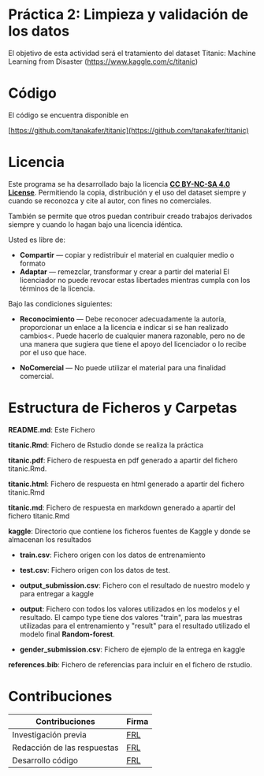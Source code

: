 # Práctica 2: Limpieza y validación de los datos

El objetivo de esta actividad será el tratamiento del dataset Titanic: Machine Learning from Disaster (https://www.kaggle.com/c/titanic)

# Código

El código se encuentra disponible en

[https://github.com/tanakafer/titanic](https://github.com/tanakafer/titanic)

# Licencia

Este programa se ha desarrollado bajo la licencia [**CC BY-NC-SA 4.0 License**](https://creativecommons.org/licenses/by-nc/4.0/deed.es_ES).
Permitiendo la copia, distribución y el uso del dataset siempre y cuando se reconozca y cite al autor, con fines no comerciales.

También se permite que otros puedan contribuir creado trabajos derivados siempre y cuando lo hagan bajo una licencia idéntica.

Usted es libre de:

- **Compartir** — copiar y redistribuir el material en cualquier medio o formato
- **Adaptar** — remezclar, transformar y crear a partir del material
El licenciador no puede revocar estas libertades mientras cumpla con los términos de la licencia.

Bajo las condiciones siguientes:

- **Reconocimiento** — Debe reconocer adecuadamente la autoría, proporcionar un enlace a la licencia e indicar si se han realizado cambios<. Puede hacerlo de cualquier manera razonable, pero no de una manera que sugiera que tiene el apoyo del licenciador o lo recibe por el uso que hace.

- **NoComercial** — No puede utilizar el material para una finalidad comercial.


# Estructura de Ficheros y Carpetas

**README.md**: Este Fichero

**titanic.Rmd**: Fichero de Rstudio  donde se realiza la práctica

**titanic.pdf**: Fichero de respuesta  en pdf generado a apartir del fichero titanic.Rmd.

**titanic.html**: Fichero de respuesta  en html generado a apartir del fichero titanic.Rmd

**titanic.md**: Fichero de respuesta  en markdown generado a apartir del fichero titanic.Rmd

**kaggle**: Directorio que contiene los ficheros fuentes de Kaggle y donde se almacenan los resultados

  - **train.csv**: Fichero origen con los datos de entrenamiento

  - **test.csv**: Fichero origen con los datos de test.

  - **output_submission.csv**: Fichero con el resultado de nuestro modelo y para entregar a kaggle

  - **output**: Fichero con todos los valores utilizados en los modelos y el resultado. El campo type tiene dos valores "train", para las muestras utilizadas para el entrenamiento y "result" para el resultado utilizado el modelo final **Random-forest**.

  - **gender_submission.csv**: Fichero de ejemplo de la entrega en kaggle

**references.bib**: Fichero de referencias para incluir en el fichero de rstudio.  


# Contribuciones

| Contribuciones | Firma |
|----------------|-------|
| Investigación previa| [FRL](https://github.com/tanakafer)|
| Redacción de las respuestas | [FRL](https://github.com/tanakafer)|
| Desarrollo código | [FRL](https://github.com/tanakafer) |
